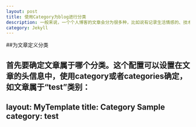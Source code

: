 ```yaml
---
layout: post
title: 使用Category为blog进行分类
description: 一般来说，一个个人博客的文章会分为很多种，比如说有记录生活情感的、技术交流的、转载他人的等等，而在jekyll中，可以使用Category进行分类，使用方法非常简单
category: Jekyll
---
```


##为文章定义分类

首先要确定文章属于哪个分类。这个配置可以设置在文章的头信息中，使用category或者categories确定，如文章属于“test”类别：
 ---
 layout: MyTemplate
 title: Category Sample
 category: test
 ---
